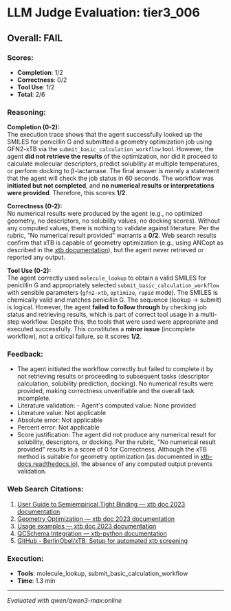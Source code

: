 # LLM Judge Evaluation: tier3_006

## Overall: FAIL

### Scores:
- **Completion**: 1/2
- **Correctness**: 0/2
- **Tool Use**: 1/2
- **Total**: 2/6

### Reasoning:
**Completion (0-2):**  
The execution trace shows that the agent successfully looked up the SMILES for penicillin G and submitted a geometry optimization job using GFN2-xTB via the `submit_basic_calculation_workflow` tool. However, the agent **did not retrieve the results** of the optimization, nor did it proceed to calculate molecular descriptors, predict solubility at multiple temperatures, or perform docking to β-lactamase. The final answer is merely a statement that the agent will check the job status in 60 seconds. The workflow was **initiated but not completed**, and **no numerical results or interpretations were provided**. Therefore, this scores **1/2**.

**Correctness (0-2):**  
No numerical results were produced by the agent (e.g., no optimized geometry, no descriptors, no solubility values, no docking scores). Without any computed values, there is nothing to validate against literature. Per the rubric, “No numerical result provided” warrants a **0/2**. Web search results confirm that xTB is capable of geometry optimization (e.g., using ANCopt as described in the [xtb documentation](https://xtb-docs.readthedocs.io/en/latest/optimization.html)), but the agent never retrieved or reported any output.

**Tool Use (0-2):**  
The agent correctly used `molecule_lookup` to obtain a valid SMILES for penicillin G and appropriately selected `submit_basic_calculation_workflow` with sensible parameters (`gfn2-xtb`, `optimize`, `rapid` mode). The SMILES is chemically valid and matches penicillin G. The sequence (lookup → submit) is logical. However, the agent **failed to follow through** by checking job status and retrieving results, which is part of correct tool usage in a multi-step workflow. Despite this, the tools that were used were appropriate and executed successfully. This constitutes a **minor issue** (incomplete workflow), not a critical failure, so it scores **1/2**.

### Feedback:
- The agent initiated the workflow correctly but failed to complete it by not retrieving results or proceeding to subsequent tasks (descriptor calculation, solubility prediction, docking). No numerical results were provided, making correctness unverifiable and the overall task incomplete.
- Literature validation: - Agent's computed value: None provided  
- Literature value: Not applicable  
- Absolute error: Not applicable  
- Percent error: Not applicable  
- Score justification: The agent did not produce any numerical result for solubility, descriptors, or docking. Per the rubric, "No numerical result provided" results in a score of 0 for Correctness. Although the xTB method is suitable for geometry optimization (as documented in [xtb-docs.readthedocs.io](https://xtb-docs.readthedocs.io/en/latest/optimization.html)), the absence of any computed output prevents validation.

### Web Search Citations:
1. [User Guide to Semiempirical Tight Binding — xtb doc 2023 documentation](https://xtb-docs.readthedocs.io/en/latest)
2. [Geometry Optimization — xtb doc 2023 documentation](https://xtb-docs.readthedocs.io/en/latest/optimization.html)
3. [Usage examples — xtb doc 2023 documentation](https://xtb-docs.readthedocs.io/en/latest/CENSO_docs/censo_usage.html)
4. [QCSchema Integration — xtb-python documentation](https://xtb-python.readthedocs.io/en/latest/qcarchive.html)
5. [GitHub - BerlinObel/xTB: Setup for automated xtb screening](https://github.com/BerlinObel/xTB)

### Execution:
- **Tools**: molecule_lookup, submit_basic_calculation_workflow
- **Time**: 1.3 min

---
*Evaluated with qwen/qwen3-max:online*
